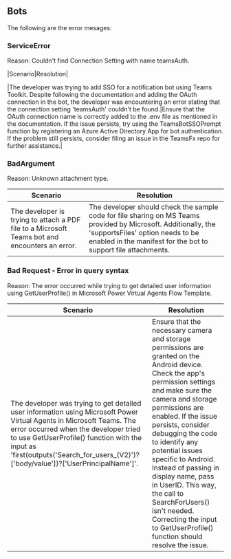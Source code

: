 ## Bots

The following are the error mesages:

### ServiceError

Reason: Couldn't find Connection Setting with name teamsAuth.

|Scenario|Resolution|

|The developer was trying to add SSO for a notification bot using Teams Toolkit. Despite following the documentation and adding the OAuth connection in the bot, the developer was encountering an error stating that the connection setting 'teamsAuth' couldn't be found.|Ensure that the OAuth connection name is correctly added to the .env file as mentioned in the documentation. If the issue persists, try using the TeamsBotSSOPrompt function by registering an Azure Active Directory App for bot authentication. If the problem still persists, consider filing an issue in the TeamsFx repo for further assistance.|

### BadArgument

Reason: Unknown attachment type.

|Scenario|Resolution|
|--------|----------|
|The developer is trying to attach a PDF file to a Microsoft Teams bot and encounters an error.|The developer should check the sample code for file sharing on MS Teams provided by Microsoft. Additionally, the 'supportsFiles' option needs to be enabled in the manifest for the bot to support file attachments.|

### Bad Request - Error in query syntax

Reason: The error occurred while trying to get detailed user information using GetUserProfile() in Microsoft Power Virtual Agents Flow Template.

|Scenario|Resolution|
|--------|----------|
|The developer was trying to get detailed user information using Microsoft Power Virtual Agents in Microsoft Teams. The error occurred when the developer tried to use GetUserProfile() function with the input as 'first(outputs('Search_for_users_(V2)')?['body/value'])?['UserPrincipalName']'.|Ensure that the necessary camera and storage permissions are granted on the Android device. Check the app's permission settings and make sure the camera and storage permissions are enabled. If the issue persists, consider debugging the code to identify any potential issues specific to Android. Instead of passing in display name, pass in UserID. This way, the call to SearchForUsers() isn't needed. Correcting the input to GetUserProfile() function should resolve the issue.|
